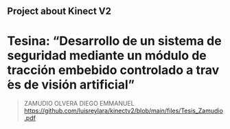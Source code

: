 
## Project about Kinect V2

# Tesina: “Desarrollo de un sistema de seguridad mediante un módulo de tracción embebido controlado a trav ́es de visión artificial”
> ZAMUDIO OLVERA DIEGO EMMANUEL
> https://github.com/luisreylara/kinectv2/blob/main/files/Tesis_Zamudio.pdf
> 
